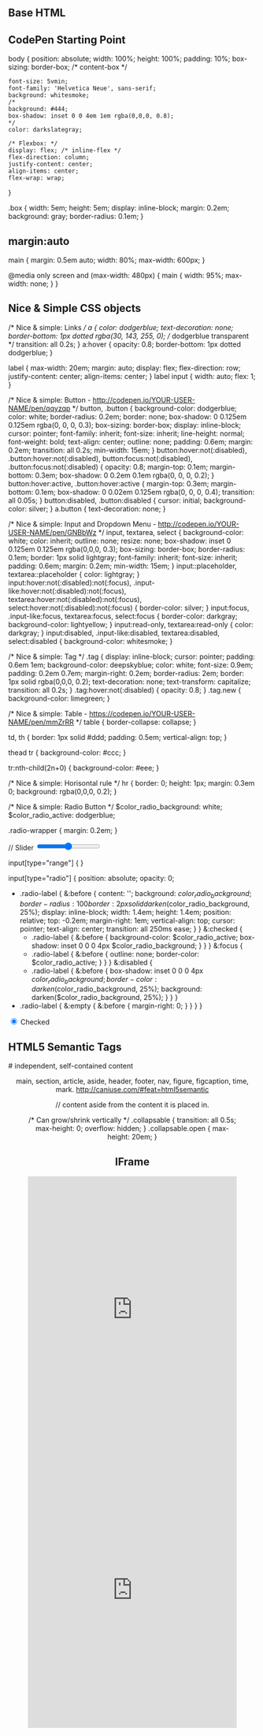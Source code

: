 ## Base HTML

<!DOCTYPE html> 
<html lang="en-us">
<head>
<meta http-equiv="content-type" content="text/html;charset=UTF-8"/>
<title>MobileZero</title>
<meta name="description" content="description">
<meta name="keywords" content="key,word">
<meta name="viewport" content="width=device-width,initial-scale=1.0,maximum-scale=1.0,user-scalable=no">
<meta name="apple-mobile-web-app-capable" content="yes"/>
<link rel="apple-touch-icon" href="./images/apple-touch-icon.png"/>
<link rel="icon" type="image/x-icon" href="./images/favicon.ico">
<style type="text/css">
</style>
</head>
<body>
<script src="http://code.jquery.com/jquery-latest.js" type="text/javascript" charset="utf-8" async defer></script>
<script type="text/javascript">
</script>
</body>
</html>

## CodePen Starting Point

body {
	position: absolute;
	width: 100%;
	height: 100%;
	padding: 10%;
	box-sizing: border-box; /* content-box */

	font-size: 5vmin;
	font-family: 'Helvetica Neue', sans-serif;
	background: whitesmoke;
	/*
	background: #444;
	box-shadow: inset 0 0 4em 1em rgba(0,0,0, 0.8);
	*/
	color: darkslategray;

	/* Flexbox: */
	display: flex; /* inline-flex */
	flex-direction: column;
	justify-content: center;
	align-items: center;
	flex-wrap: wrap;
}

.box {
	width: 5em;
	height: 5em;
	display: inline-block;
	margin: 0.2em;
	background: gray;
	border-radius: 0.1em;
}

## margin:auto

main {
  margin: 0.5em auto;
  width: 80%;
  max-width: 600px;
}

@media only screen and (max-width: 480px) {
  main {
    width: 95%;
    max-width: none;
  }
}

## Nice & Simple CSS objects

/* Nice & simple: Links */
a {
	color: dodgerblue;
	text-decoration: none;
	border-bottom: 1px dotted rgba(30, 143, 255, 0); /* dodgerblue transparent */
	transition: all 0.2s;
}
a:hover {
	opacity: 0.8;
	border-bottom: 1px dotted dodgerblue;
}

label {
	max-width: 20em;
	margin: auto;
	display: flex;
	flex-direction: row;
	justify-content: center;
	align-items: center;
}
label input {
	width: auto;
	flex: 1;
}


/* Nice & simple: Button - http://codepen.io/YOUR-USER-NAME/pen/qqyzqp */
button,
.button {
  background-color: dodgerblue;
  color: white;
  border-radius: 0.2em;
  border: none;
  box-shadow: 0 0.125em 0.125em rgba(0, 0, 0, 0.3);
  box-sizing: border-box;
  display: inline-block;
  cursor: pointer;
  font-family: inherit;
  font-size: inherit;
  line-height: normal;
  font-weight: bold;
  text-align: center;
  outline: none;
  padding: 0.6em;
  margin: 0.2em;
  transition: all 0.2s;
  min-width: 15em;
}
button:hover:not(:disabled),
.button:hover:not(:disabled),
button:focus:not(:disabled),
.button:focus:not(:disabled) {
  opacity: 0.8;
  margin-top: 0.1em;
  margin-bottom: 0.3em;
  box-shadow: 0 0.2em 0.1em rgba(0, 0, 0, 0.2);
}
button:hover:active,
.button:hover:active {
  margin-top: 0.3em;
  margin-bottom: 0.1em;
  box-shadow: 0 0.02em 0.125em rgba(0, 0, 0, 0.4);
  transition: all 0.05s;
}
button:disabled,
.button:disabled {
  cursor: initial;
  background-color: silver;
}
a.button {
  text-decoration: none;
}

/* Nice & simple: Input and Dropdown Menu - http://codepen.io/YOUR-USER-NAME/pen/GNBbWz */
input,
textarea,
select {
	background-color: white;
	color: inherit;
	outline: none;
	resize: none;
	box-shadow: inset 0 0.125em 0.125em rgba(0,0,0, 0.3);
	box-sizing: border-box;
	border-radius: 0.1em;
	border: 1px solid lightgray;
	font-family: inherit;
	font-size: inherit;
	padding: 0.6em;
	margin: 0.2em;
	min-width: 15em;
}
input::placeholder,
textarea::placeholder {
  color: lightgray;
}
input:hover:not(:disabled):not(:focus),
.input-like:hover:not(:disabled):not(:focus),
textarea:hover:not(:disabled):not(:focus),
select:hover:not(:disabled):not(:focus) {
	border-color: silver;
}
input:focus,
.input-like:focus,
textarea:focus,
select:focus {
	border-color: darkgray;
  background-color: lightyellow;
}
input:read-only,
textarea:read-only {
  color: darkgray;
}
input:disabled,
.input-like:disabled,
textarea:disabled,
select:disabled {
	background-color: whitesmoke;
}


/* Nice & simple: Tag */
.tag {
	display: inline-block;
  cursor: pointer;
	padding: 0.6em 1em;
	background-color: deepskyblue;
	color: white;
	font-size: 0.9em;
	padding: 0.2em 0.7em;
	margin-right: 0.2em;
	border-radius: 2em;
	border: 1px solid rgba(0,0,0, 0.2);
	text-decoration: none;
	text-transform: capitalize;
	transition: all 0.2s;
}
.tag:hover:not(:disabled) {
	opacity: 0.8;
}
.tag.new {
  background-color: limegreen;
}


/* Nice & simple: Table - https://codepen.io/YOUR-USER-NAME/pen/mmZrRR */
table {
  border-collapse: collapse;
}

td, th {
  border: 1px solid #ddd;
  padding: 0.5em;
  vertical-align: top;
}

thead tr {
  background-color: #ccc;
}

tr:nth-child(2n+0) {
  background-color: #eee;
}


/* Nice & simple: Horisontal rule */
hr {
	border: 0;
	height: 1px;
	margin: 0.3em 0;
	background: rgba(0,0,0, 0.2);
}




/* Nice & simple: Radio Button */
$color_radio_background: white;
$color_radio_active: dodgerblue;

.radio-wrapper {
  margin: 0.2em;
}

// Slider
<input type="range" id="hue" min="0" max="360"/>

input[type="range"] {
}

input[type="radio"] {
  position: absolute;
  opacity: 0;
  + .radio-label {
	&:before {
	  content: '';
	  background: $color_radio_background;
	  border-radius: 100%;
	  border: 2px solid darken($color_radio_background, 25%);
	  display: inline-block;
	  width: 1.4em;
	  height: 1.4em;
	  position: relative;
	  top: -0.2em;
	  margin-right: 1em; 
	  vertical-align: top;
	  cursor: pointer;
	  text-align: center;
	  transition: all 250ms ease;
	}
  }
  &:checked {
	+ .radio-label {
	  &:before {
		background-color: $color_radio_active;
		box-shadow: inset 0 0 0 4px $color_radio_background;
	  }
	}
  }
  &:focus {
	+ .radio-label {
	  &:before {
		outline: none;
		border-color: $color_radio_active;
	  }
	}
  }
  &:disabled {
	+ .radio-label {
	  &:before {
		box-shadow: inset 0 0 0 4px $color_radio_background;
		border-color: darken($color_radio_background, 25%);
		background: darken($color_radio_background, 25%);
	  }
	}
  }
  + .radio-label {
	&:empty {
	  &:before {
		margin-right: 0;
	  }
	}
  }
}

  <div class="radio-wrapper">
	<input id="radio-1" name="radio" type="radio" checked>
	<label for="radio-1" class="radio-label">Checked</label>
  </div>


## HTML5 Semantic Tags

<main>
<nav>
<section>
<article> # independent, self-contained content
<header>
<footer>

main, section, article, aside, header, footer, nav, figure, figcaption, time, mark.
http://caniuse.com/#feat=html5semantic

<aside> // content aside from the content it is placed in.

<figure>
<figcaption>


/* Can grow/shrink vertically */
.collapsable {
	transition: all 0.5s;
	max-height: 0;
	overflow: hidden;
}
.collapsable.open {
	max-height: 20em;
}


## IFrame

<iframe src="https://renderer-production-weld.freetls.fastly.net/embed/-LG0SMxKSC6BzBcXD8r7?width=1000&dpr=2" width="100%" height="100%" frameborder="0" style="height: 560px;"></iframe>
<iframe src="https://www.weld.io/comviq-hero-test/" width="100%" height="100%" frameborder="0" style="height: 560px;"></iframe>
<iframe src="about:blank" width="100%" height="100%" frameborder="0" style="height: 560px;"></iframe>


## TEXT AND LINKS

<h1>Heading 1</h1>
<p>Lorem ipsum dolor sit amet, consectetuer adipiscing elit.</p>
<h2>Heading 2</h2>
<p>Lorem ipsum dolor sit amet, <a href="#">consectetuer adipiscing</a> elit.</p>
<h3>Heading 3</h3>
<p>Lorem ipsum dolor sit amet, consectetuer adipiscing elit.</p>


## FORMS

<form name="MyForm" method="post" action="" onSubmit="updateView(this);">
<p>Search discussion topics: <input type="text" name="searchtext" value="" class="formfield" size="15"> 
<input name="searchButton" value="Search" type="button" class="formbutton"></p>
</form>

<fieldset></fieldset>


## FORM FIELDS

http://www.w3schools.com/html/html_forms.asp


Text: <input type="text" name="searchtext" value="" class="formfield" size="15">
		<textarea name="searchtext" class="formfieldsmall" cols="35" rows="2">value</textarea>

Radio:
<input type="radio" name="sex" value="male" checked>
<input type="radio" name="gender" value="female"/> Female

Checkbox:
<input type="checkbox" name="vehicle" value="Bike">

Button:
<button>Button</button>
<input type="button" name="searchButton" value="Search" class="formbutton">

Select:

<select>
	<option value="sam">Sam Lowry</option>
	<option value="harry" selected>Harry Tuttle</option>
	<option value="ida">Ida Lowry</option>
</select>

Hidden: <input type="hidden" name="hiddenVar" value="value">


## TABLES

<table>
  <thead>
    <tr>
      <th>Month</th>
      <th>Savings</th>
    </tr>
  </thead>
  <tbody>
    <tr>
      <td>January</td>
      <td>$100</td>
    </tr>
    <tr>
      <td>February</td>
      <td>$80</td>
    </tr>
  </tbody>
  <tfoot>
    <tr>
      <td>Sum</td>
      <td>$180</td>
    </tr>
  </tfoot>
</table>

## Meta Tags

### Icons

<link rel="shortcut icon" type="image/vnd.microsoft.icon" href="http://www.google.com/images/spreadsheets/favicon.ico"/>

### RSS Feeds

<link rel="alternate" type="application/rss+xml" title="Smashing Magazine Full RSS Feed" href="http://www.smashingmagazine.com/feed/"/>


# CSS

Reset:

https://meyerweb.com/eric/tools/css/reset/

Flexbox

.flex-parent {
	display: flex;
	flex-direction: row; /* DIRECTION: "column" -> create rows */
	justify-content: space-between; /* PRIMARY AXIS: flex-start (default) / flex-end / center / space-between / space-around */	
	align-items: center; /* SECONDARY AXIS: stretch (default) / flex-start / flex-end / center / baseline */
	flex-wrap: wrap; /* Wrap to columns, set child width e.g. 33.33% */

	.flex-child {
		display: flex;
		flex: 0 1 auto; /* flex-grow (flex-shrink flex-basis), default 0 1 auto */
		justify-content: center;
		align-items: center;
	}
}



Search Results
Viewport units: vw, vh, vmin, vmax - Web Design Weekly


/* 

Special Effects in CSS

http://www.1stwebdesigner.com/css/advanced-css-text-effects-web-typography-tips/

*/

margin: vertical horizontal
margin: top right bottom left (TRBL - TuRBuLence, or clockwise from top)

// hls, hsl, hsv

/* Hue 0-360¹, Saturation 0-100%, Lightness 0-100%, Alpha 0-1.
   ¹Red=0, Green=120, Blue=240. */
hsl(360, 100%, 50%);
hsla(360, 100%, 50%, 0.4);
hsla(0,0,0, 0.4);
/* Red, Green, Blue */
rgb(0,0,0);
rgba(0,0,0, 0.3)

### CSS Selectors

`>` = child
`*` = grandchild or later
`+` = adjacent sibling
`~` = general sibling

div:nth-child(4n+1) {
}


/* Universal */
* {
	margin: 0px;
	padding: 0px;
}

// Typography

	font: 30px/300px Helvetica, Arial, sans-serif;

/* Force box sizing box model. Default is 'content-box'. */
.new_box_model {
	-webkit-box-sizing: border-box; /* Safari/Chrome, other WebKit */
	-moz-box-sizing: border-box;    /* Firefox, other Gecko */
	box-sizing: border-box;         /* Opera/IE 8+ */
}

/* Uppercase */
.fx_uppercase {
	text-transform: uppercase;
}

/* Text Shadow */
.fx_text_shadow {
	color: #222;
	text-shadow: 0px 2px 3px #555; /* X Y Blur Color */
	filter: dropshadow(color=#555, offX=0, offY=2); /* for IE */
}

/* Box Shadow */
.shaded_box {
	box-shadow: 0 1px 5px rgba(0,0,0, 0.4);
	box-shadow: 1px 2px 3px #555; /* X Y Blur Color */
	-webkit-box-shadow: 1px 2px 3px #555; /* X Y Blur Color */
	-moz-box-shadow: 1px 2px 3px #555;
}

/* Inset Shadow */
.inset_shaded_box {
	box-shadow: inset 1px 2px 3px #555; /* X Y Blur Color */
	-webkit-box-shadow: inset 1px 2px 3px #555; /* X Y Blur Color */
	-moz-box-shadow: inset 1px 2px 3px #555;
}

/* Embossing with border */
.embossed_box {
	border: 2px solid #d3e8fc; /* Lighter shade */
	border-top-color: #4b84b7;
	border-left-color: #4b84b7;
}

/* Text Embossed */
.fx_text_embossed {
	font-weight: bold;
	color: #808080;
	text-shadow: #fff 0px 1px 0, #000 0 -1px 0; /* X Y Blur Color */
}

/* Text "Outlined" */
.fx_text_outlined {
	color: #222;
	text-shadow: -1px 0 #00F, 0 1px #00F, 1px 0 #00F, 0 -1px #00F;
}

/* Opacity/Transparency */
.fx_transparent {
		background-color: black;
	opacity:0.6; /* CSS3 standard */
	filter:alpha(opacity=60); /* for IE */
}

.fx_transparent_background {
	background-color: rgb(255,0,0); /* fallback */
	background-color: rgba(255,0,0,0.5);
}

.fx_blurred {
	filter: blur(10px);
	-webkit-filter: blur(10px);
}

/* Linear gradient: http://colorzilla.com/gradient-editor/#ff3232+0,ffffff+100 */
/*   change 'to bottom' to '45deg' for angle */
.fx_gradient_linear {
	background: #ff3232; /* Old browsers */
	background: -moz-linear-gradient(top,  #ff3232 0%, #ffffff 100%); /* FF3.6-15 */
	background: -webkit-linear-gradient(top,  #ff3232 0%, #ffffff 100%); /* Chrome10-25,Safari5.1-6 */
	background: linear-gradient(to bottom,  #ff3232 0%, #ffffff 100%); /* W3C, IE10+, FF16+, Chrome26+, Opera12+, Safari7+ */
	filter: progid:DXImageTransform.Microsoft.gradient( startColorstr='#ff3232', endColorstr='#ffffff',GradientType=0 ); /* IE6-9 */
}

/* Circular gradient: http://colorzilla.com/gradient-editor/#ff3232+0,ffffff+100 */
.fx_gradient_radial {
	background: #ff3232; /* Old browsers */
	background: -moz-radial-gradient(center, ellipse cover,  #ff3232 0%, #ffffff 100%); /* FF3.6-15 */
	background: -webkit-radial-gradient(center, ellipse cover,  #ff3232 0%, #ffffff 100%); /* Chrome10-25,Safari5.1-6 */
	background: radial-gradient(ellipse at center,  #ff3232 0%, #ffffff 100%); /* W3C, IE10+, FF16+, Chrome26+, Opera12+, Safari7+ */
	filter: progid:DXImageTransform.Microsoft.gradient( startColorstr='#ff3232', endColorstr='#ffffff',GradientType=1 ); /* IE6-9 fallback on horizontal gradient */
}

// Rainbow
background: linear-gradient(to right, red, yellow, lime, cyan, blue, magenta, red);
background: linear-gradient(to right, hsl(0,100,50), hsl(45,100,50), hsl(90,100,50), hsl(135,100,50), hsl(180,100,50), hsl(225,100,50), hsl(270,100,50), hsl(315,100,50), hsl(360,100,50));

/* Rounded Box with Shadows */
.rounded_box {
	width: 500px; margin: 0 auto; background: #222; padding: 20px;
	font-size: 22px; color: #555; text-shadow: 0px 2px 3px #171717;
	
	border-radius: 10px;
	-webkit-border-radius: 10px;
	-moz-border-radius: 10px;
	
	-webkit-box-shadow: 1px 2px 3px #555; /* X Y Blur Color */
	-moz-box-shadow: 1px 2px 3px #555;
}

/* One rounded corner */
.rounded_corner {
	border-bottom-left-radius: 8px;	
}

/* Text with gradient/image */
h1 {
	font: bold 330%/100% "Lucida Grande";
	position: relative;
	color: #464646;
}

h1 span {
	background: url(gradient.png) repeat-x;
	position: absolute;
	display: block;
	width: 100%;
	height: 31px;
}

.keyboard-button {
	color: #999;
	border: 3px solid #999 !important;
	border-radius: 8px;
	padding: 0px 8px 0px 8px;
}


## Transitions

.box {
	border-style: solid;
	border-width: 1px;
	display: block;
	width: 100px;
	height: 100px;
	background-color: #0000FF;
	/* transition: <property> <duration> <timing-function> <delay>; */
	transition: width 2s, height 2s, background-color 2s, transform 2s;
}
.box:hover {
	background-color: #FFCCCC;
	width: 200px;
	height: 200px;
	transform: rotate(180deg);
}

div {
	transition-property: opacity, left, top, height; /* all */
	transition-duration: 3s, 5s;
	transition-delay: 1s
	transition-timing-function: linear|ease|ease-in|ease-out|ease-in-out|step-start|step-end|steps(int,start|end)|cubic-bezier(n,n,n,n)|initial|inherit;
}

## Transform

	transform: translate(x,y);
	transform: translate3d(x,y,z);
	transform: translateX(x);
	transform: translateY(y);
	transform: translateZ(z);
	transform: scale(x,y);
	transform: scale3d(x,y,z);
	transform: scaleX(x);
	transform: scaleY(y);
	transform: scaleZ(z);
	transform: rotate(angle);
	transform: rotate3d(x,y,z,angle);
	transform: rotateX(angle);
	transform: rotateY(angle);
	transform: rotateZ(angle);
	transform: skew(x-angle,y-angle);
	transform: skewX(angle);
	transform: skewY(angle);
	transform: matrix(n,n,n,n,n,n);
	transform: matrix3d(n,n,n,n,n,n,n,n,n,n,n,n,n,n,n,n);
	transform: perspective(n); // doesn’t affect the element itself, but affects the transforms of descendent elements' 3D transforms, allowing them all to have a consistent depth perspective.


## Animations (keyframes)

.pulsate {
	/*         name              dur delay repetitions*/
	animation: animation-pulsate 10s 5s infinite;
}

@keyframes animation-pulsate {
	from {
		background-color: rgba(255,255,255, 0);
	}
	to {
		background-color: rgba(255,255,255, 0);
	}
}

@keyframes animation-pulsate {
	0% {
		background-color: rgba(255,255,255, 0);
	}
	50% {
		background-color: rgba(255,255,255, 1);
	}
	100% {
		background-color: rgba(255,255,255, 0);
	}
}

#box {
	animation-name: resize;
	animation-duration: 1s;
	animation-iteration-count: 4;
	animation-direction: alternate;
	animation-timing-function: ease-in-out;
}

div {
	animation-name: example;
	animation-duration: 5s;
	animation-timing-function: linear|ease|ease-in|ease-out|ease-in-out|step-start|step-end|steps(int,start|end)|cubic-bezier(n,n,n,n)|initial|inherit;
	animation-delay: 2s;
	animation-iteration-count: infinite;
	animation-direction: normal|reverse|alternate|alternate-reverse
	/* Extra */
	animation-play-state: running|paused
	animation-fill-mode: Specifies a style for the element when the animation is not playing
}

div {
	animation: example 5s linear 2s infinite alternate;
}


/* --------- Responsive layout for phones --------- */

@media only screen and (max-width: 480px) {
}

@media (max-width: 904px) and (min-width: 544px) {
	#rectangle-84 .apply-styles {
		background-color: #47E2A1;
	}
}

## Pseudo classes

:active
:any-link 
:blank 
:checked
:current 
:default
:defined
:dir() 
:disabled
:drop 
:empty
:enabled
:first
:first-child
:first-of-type
:focus
:focus-visible
:focus-within
:fullscreen 
:future 
:has() 
:host
:host()
:host-context() 
:hover
:in-range
:indeterminate
:invalid
:lang()
:last-child
:last-of-type
:left
:link
:local-link 
:matches() 
:not()
:nth-child()
:nth-col() 
:nth-last-child()
:nth-last-col() 
:nth-last-of-type()
:nth-of-type()
:only-child
:only-of-type
:optional
:out-of-range
:past 
:placeholder-shown 
:read-only
:read-write
:required
:right
:root
:scope
:target
:target-within 
:user-invalid 
:valid
:visited



/* --------- Retina Images --------- */

Either: IMG tag or element with background image.

<div class="photo"></div>

.photo {
		background-image: url(Retina-image-800x600-2x.png);
		background-size: 400px 300px;
		background-repeat: no-repeat;
		display: block;
		width: 400px;
		height: 300px;
}


/* CSS for devices with normal screens */
.icons {
		background-image: url(icon-sprite.png);
		background-repeat: no-repeat;
}

/* CSS for high-resolution devices */
@media only screen and (-Webkit-min-device-pixel-ratio: 1.5),
only screen and (-moz-min-device-pixel-ratio: 1.5),
only screen and (-o-min-device-pixel-ratio: 3/2),
only screen and (min-device-pixel-ratio: 1.5) {
		.icons {
				background-image: url(icon-sprite-2x.png);
				background-size: 200px 100px;
				background-repeat: no-repeat;
		}
}


/* --------- Other --------- */


/* 

HTML:

<h1><span></span>CSS Gradient Text</h1>


IE6 fix:

<!--[if lt IE 7]>

<style>
h1 span {
	background: none;
	filter: progid:DXImageTransform.Microsoft.AlphaImageLoader(src='gradient.png', sizingMethod='scale');
}
</style>

<![endif]-->

*/

<code>

code {
	font-family: Inconsolata, Monaco, Menlo, Courier, monospace;
	font-size: 16px;
	color: gray;
}


## CSS Colors / colors / COLORS

http://www.crockford.com/wrrrld/color.html
http://www.quackit.com/css/css_color_codes.cfm

Favorites:

slategray (blueish)
darkslategray (blueish)
dodgerblue

white
whitesmoke
lightgray
silver
darkgray
gray
dimgray
black

Blue: dodgerblue, deepskyblue
Green: greenyellow - lime/limegreen
Orange: darkorange
Purple: slateblue
Red/Pink: deeppink
Red: tomato
Yellow: lemonchiffon, or gold

Special:

transparent


Weld

$weld_cyan: #6ec8dc;
$weld_cyan_light: #acdde9;
$weld_cyan_dark: #327a8c;
$weld_green: #47e2a1;
$weld_yellow: #fffa46;
$weld_red: #f86060;
$weld_red_light: #faafae;
$weld_orange: #ff8316;
$weld_blue: #015593;
$weld_purple: #be59a0;


White:

white	FFFFFF
snow	FFFAFA
honeydew	F0FFF0
mintcream	F5FFFA
azure	F0FFFF
aliceblue	F0F8FF
ghostwhite	F8F8FF
whitesmoke	F5F5F5
seashell	FFF5EE
beige	F5F5DC
oldlace	FDF5E6
floralwhite	FFFAF0
ivory	FFFFF0
antiquewhite	FAEBD7
linen	FAF0E6
lavenderblush	FFF0F5
mistyrose	FFE4E1

Grey:

gainsboro	DCDCDC
lightgray	D3D3D3
silver	C0C0C0
darkgray	A9A9A9
gray	808080
lightslategray	778899
slategray	708090
dimgray	696969
darkslategray	2F4F4F
black	000000

Red:

indianred	CD5C5C
lightcoral	F08080
salmon	FA8072
darksalmon	E9967A
lightsalmon	FFA07A
crimson	DC143C
red	FF0000
firebrick	B22222
darkred	8B0000

Pink:

pink	FFC0CB
lightpink	FFB6C1
hotpink	FF69B4
deeppink	FF1493
mediumvioletred	C71585
palevioletred	DB7093

Orange:

lightsalmon	FFA07A
coral	FF7F50
tomato	FF6347
orangered	FF4500
darkorange	FF8C00
orange	FFA500

Yellow:

gold	FFD700
yellow	FFFF00
lightyellow	FFFFE0
lemonchiffon	FFFACD
lightgoldenrodyellow	FAFAD2
papayawhip	FFEFD5
moccasin	FFE4B5
peachpuff	FFDAB9
palegoldenrod	EEE8AA
khaki	F0E68C
darkkhaki	BDB76B

Purple:

lavender	E6E6FA
thistle	D8BFD8
plum	DDA0DD
violet	EE82EE
orchid	DA70D6
fuchsia	FF00FF
magenta	FF00FF
mediumorchid	BA55D3
mediumpurple	9370DB
amethyst	9966CC
blueviolet	8A2BE2
darkviolet	9400D3
darkorchid	9932CC
darkmagenta	8B008B
purple	800080
indigo	4B0082
slateblue	6A5ACD
darkslateblue	483D8B
mediumslateblue	7B68EE

Green:

greenyellow	ADFF2F
chartreuse	7FFF00
lawngreen	7CFC00
lime	00FF00
limegreen	32CD32
palegreen	98FB98
lightgreen	90EE90
mediumspringgreen	00FA9A
springgreen	00FF7F
mediumseagreen	3CB371
seagreen	2E8B57
forestgreen	228B22
green	008000
darkgreen	006400
yellowgreen	9ACD32
olivedrab	6B8E23
olive	808000
darkolivegreen	556B2F
mediumaquamarine	66CDAA
darkseagreen	8FBC8F
lightseagreen	20B2AA
darkcyan	008B8B
teal	008080

Blue:

aqua	00FFFF
cyan	00FFFF
lightcyan	E0FFFF
paleturquoise	AFEEEE
aquamarine	7FFFD4
turquoise	40E0D0
mediumturquoise	48D1CC
darkturquoise	00CED1
cadetblue	5F9EA0
steelblue	4682B4
lightsteelblue	B0C4DE
powderblue	B0E0E6
lightblue	ADD8E6
skyblue	87CEEB
lightskyblue	87CEFA
deepskyblue	00BFFF
dodgerblue	1E90FF
cornflowerblue	6495ED
mediumslateblue	7B68EE
royalblue	4169E1
blue	0000FF
mediumblue	0000CD
darkblue	00008B
navy	000080
midnightblue	191970

Brown:

cornsilk	FFF8DC
blanchedalmond	FFEBCD
bisque	FFE4C4
navajowhite	FFDEAD
wheat	F5DEB3
burlywood	DEB887
tan	D2B48C
rosybrown	BC8F8F
sandybrown	F4A460
goldenrod	DAA520
darkgoldenrod	B8860B
peru	CD853F
chocolate	D2691E
saddlebrown	8B4513
sienna	A0522D
brown	A52A2A
maroon	800000


# SCSS/SASS/Compass

$weld_transition_fast: all 0.125s;

http://compass-style.org/reference/compass/helpers/colors/

tint($weld_cyan, 15%); // make bright
shade($weld_gray_30, 20%); // make dark
mix($color1, $color2, 25%); // 25% of $color1

scale-saturation($weld_content_button_blue, 50%);

top: ($weld_toolbar_height + 10px);
width: calc(100% - #{$compass_variable}); /* Note: #{} for inline calc() */

https://www.sitepoint.com/sass-basics-control-directives-expressions/

@mixin test($condition) {
	$color: if($condition, blue, red);
	color:$color
}

.firstClass {
	@include test(true);
}


# Unicode characters

(also ::after)

.container::before {
	content: '\2714';
}

✖ 2716
✔ 2714
❗2757

http://www.fileformat.info/info/unicode/char/2714/index.htm


# SVG

<g>, <use>, <defs> and <symbol>


# HTTP Error codes

100 Continue
101 Switching Protocols
102 Processing (WebDAV; RFC 2518)
200 OK
201 Created
202 Accepted
203 Non-Authoritative Information (since HTTP/1.1)
204 No Content
205 Reset Content
206 Partial Content (RFC 7233)
207 Multi-Status (WebDAV; RFC 4918)
208 Already Reported (WebDAV; RFC 5842)
226 IM Used (RFC 3229)
2xx Success
300 Multiple Choices
301 Moved Permanently
302 Found
303 See Other (since HTTP/1.1)
304 Not Modified (RFC 7232)
305 Use Proxy (since HTTP/1.1)
306 Switch Proxy
307 Temporary Redirect (since HTTP/1.1)
308 Permanent Redirect (RFC 7538)
3xx Redirection
400 Bad Request
401 Unauthorized (RFC 7235)
402 Payment Required
403 Forbidden
404 Not Found
405 Method Not Allowed
406 Not Acceptable
407 Proxy Authentication Required (RFC 7235)
408 Request Timeout
409 Conflict
410 Gone
411 Length Required
412 Precondition Failed (RFC 7232)
413 Payload Too Large (RFC 7231)
414 URI Too Long (RFC 7231)
415 Unsupported Media Type
416 Range Not Satisfiable (RFC 7233)
417 Expectation Failed
418 I'm a teapot (RFC 2324)
421 Misdirected Request (RFC 7540)
422 Unprocessable Entity (WebDAV; RFC 4918)
423 Locked (WebDAV; RFC 4918)
424 Failed Dependency (WebDAV; RFC 4918)
426 Upgrade Required
428 Precondition Required (RFC 6585)
429 Too Many Requests (RFC 6585)
431 Request Header Fields Too Large (RFC 6585)
451 Unavailable For Legal Reasons (Internet draft)
4xx Client Error
500 Internal Server Error
501 Not Implemented
502 Bad Gateway
503 Service Unavailable
504 Gateway Timeout
505 HTTP Version Not Supported
506 Variant Also Negotiates (RFC 2295)
507 Insufficient Storage (WebDAV; RFC 4918)
508 Loop Detected (WebDAV; RFC 5842)
510 Not Extended (RFC 2774)
511 Network Authentication Required (RFC 6585)
5xx Server Error
